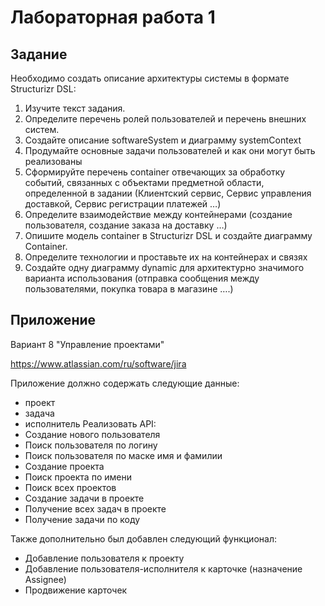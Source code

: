 # Лабораторная работа 1

## Задание

Необходимо создать описание архитектуры системы в формате Structurizr DSL:
1. Изучите текст задания.
2. Определите перечень ролей пользователей и перечень внешних систем.
3. Создайте описание softwareSystem и диаграмму systemContext
4. Продумайте основные задачи пользователей и как они могут быть реализованы
5. Сформируйте перечень container отвечающих за обработку событий, связанных с объектами
предметной области, определенной в задании (Клиентский сервис, Сервис управления
доставкой, Сервис регистрации платежей …)
6. Определите взаимодействие между контейнерами (создание пользователя, создание заказа на
доставку …)
7. Опишите модель container в Structurizr DSL и создайте диаграмму Container.
8. Определите технологии и проставьте их на контейнерах и связях
9. Создайте одну диаграмму dynamic для архитектурно значимого варианта использования
(отправка сообщения между пользователями, покупка товара в магазине ….)

## Приложение

Вариант 8 "Управление проектами"

https://www.atlassian.com/ru/software/jira

Приложение должно содержать следующие данные:
- проект
- задача
- исполнитель
Реализовать API:
- Создание нового пользователя
- Поиск пользователя по логину
- Поиск пользователя по маске имя и фамилии
- Создание проекта
- Поиск проекта по имени
- Поиск всех проектов
- Создание задачи в проекте
- Получение всех задач в проекте
- Получение задачи по коду

Также дополнительно был добавлен следующий функционал:
- Добавление пользователя к проекту
- Добавление пользователя-исполнителя к карточке (назначение Assignee)
- Продвижение карточек 
